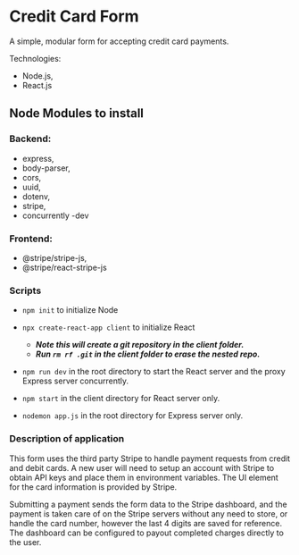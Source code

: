 # Credit Card Form

A simple, modular form for accepting credit card payments.

Technologies:

- Node.js,
- React.js

## Node Modules to install

### Backend:

- express,
- body-parser,
- cors,
- uuid,
- dotenv,
- stripe,
- concurrently -dev

### Frontend:

- @stripe/stripe-js,
- @stripe/react-stripe-js

### Scripts

- `npm init` to initialize Node
- `npx create-react-app client` to initialize React

  - **_Note this will create a git repository in the client folder._**
  - **_Run `rm rf .git` in the client folder to erase the nested repo._**

- `npm run dev` in the root directory to start the React server and the proxy Express server concurrently.

- `npm start` in the client directory for React server only.

- `nodemon app.js` in the root directory for Express server only.

### Description of application

This form uses the third party Stripe to handle payment requests from credit and debit cards. A new user will need to setup an account with Stripe to obtain API keys and place them in environment variables. The UI element for the card information is provided by Stripe.

Submitting a payment sends the form data to the Stripe dashboard, and the payment is taken care of on the Stripe servers without any need to store, or handle the card number, however the last 4 digits are saved for reference. The dashboard can be configured to payout completed charges directly to the user.

